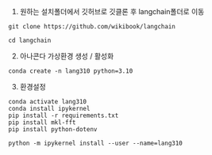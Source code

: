 1. 원하는 설치폴더에서 깃허브로 깃클론 후 langchain폴더로 이동
```Powershall
git clone https://github.com/wikibook/langchain
```

```Powershall
cd langchain
```

2. 아나콘다 가상환경 생성 / 활성화
```Powershall
conda create -n lang310 python=3.10
```

3. 환경설정
```Powershall
conda activate lang310
conda install ipykernel
pip install -r requirements.txt
pip install mkl-fft
pip install python-dotenv
```

```Powershall
python -m ipykernel install --user --name=lang310
```
